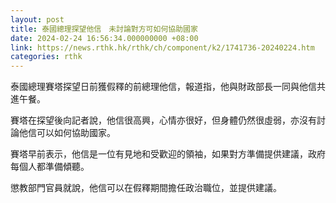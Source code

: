 ```yaml
---
layout: post
title: 泰國總理探望他信　未討論對方可如何協助國家
date: 2024-02-24 16:56:34.000000000 +08:00
link: https://news.rthk.hk/rthk/ch/component/k2/1741736-20240224.htm
categories: rthk
---
```


泰國總理賽塔探望日前獲假釋的前總理他信，報道指，他與財政部長一同與他信共進午餐。

賽塔在探望後向記者說，他信很高興，心情亦很好，但身體仍然很虛弱，亦沒有討論他信可以如何協助國家。

賽塔早前表示，他信是一位有見地和受歡迎的領袖，如果對方準備提供建議，政府每個人都準備傾聽。

懲教部門官員就說，他信可以在假釋期間擔任政治職位，並提供建議。
